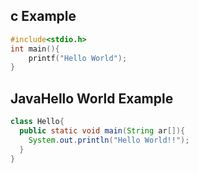 ## c Example
```c
#include<stdio.h>
int main(){
    printf("Hello World");
}
```

## JavaHello World Example
```Java
class Hello{
  public static void main(String ar[]){
    System.out.println("Hello World!!");
  }
}
```
